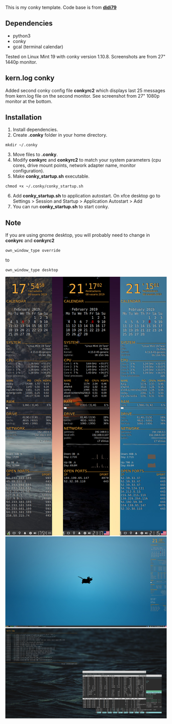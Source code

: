 This is my conky template.
Code base is from <a href="https://www.deviantart.com/didi79/art/conky-config-127651851"><b>didi79</b></a>

## Dependencies
<ul>
  <li>python3</li>
  <li>conky</li>
  <li>gcal (terminal calendar)</li>
</ul>

Tested on Linux Mint 19 with conky version 1.10.8. Screenshots are from 27" 1440p monitor.

## kern.log conky
Added second conky config file <b>conkyrc2</b> which displays last 25 messages from kern.log file on the second monitor. See screenshot from 27" 1080p monitor at the bottom.

## Installation
1. Install dependencies.
2. Create <b>.conky</b> folder in your home directory.
```
mkdir ~/.conky
```
3. Move files to <b>.conky</b>.
4. Modify <b>conkyrc</b> and <b>conkyrc2</b> to match your system parameters (cpu cores, drive mount points, network adapter name, monitor configuration).
5. Make <b>conky_startup.sh</b> executable.
```
chmod +x ~/.conky/conky_startup.sh
```
6. Add <b>conky_startup.sh</b> to application autostart. On xfce desktop go to
Settings > Session and Startup > Application Autostart > Add
7. You can run <b>conky_startup.sh</b> to start conky.

## Note
If you are using gnome desktop, you will probably need to change in <b>conkyrc</b> and <b>conkyrc2</b>
```
own_window_type override
```
to
```
own_window_type desktop
```

![conky_full](https://raw.githubusercontent.com/f5AFfMhv/conky/master/screenshots/just_conky.png)
![just_conky](https://raw.githubusercontent.com/f5AFfMhv/conky/master/screenshots/desk_blue.png)
![log_conky](https://raw.githubusercontent.com/f5AFfMhv/conky/master/screenshots/log_conky.png)